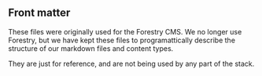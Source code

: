 ## Front matter

These files were originally used for the Forestry CMS. We no longer use Forestry, but we have kept these files to programattically describe the structure of our markdown files and content types. 

They are just for reference, and are not being used by any part of the stack.